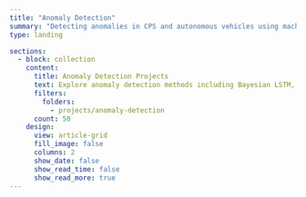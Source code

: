 ```yaml
---
title: "Anomaly Detection"
summary: "Detecting anomalies in CPS and autonomous vehicles using machine learning and uncertainty-based approaches."
type: landing

sections:
  - block: collection
    content:
      title: Anomaly Detection Projects
      text: Explore anomaly detection methods including Bayesian LSTM, AV BSM anomaly detection, and uncertainty-aware AI for CPS.
      filters:
        folders:
          - projects/anomaly-detection
      count: 50
    design:
      view: article-grid
      fill_image: false
      columns: 2
      show_date: false
      show_read_time: false
      show_read_more: true
---
```

